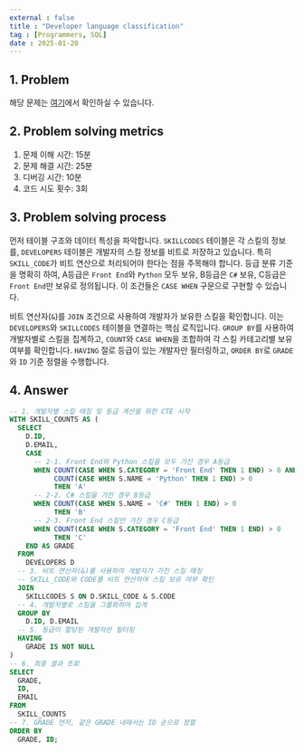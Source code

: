 ```yaml
---
external : false
title : "Developer language classification"
tag : [Programmers, SQL]
date : 2025-01-20
---
```


## 1. Problem

해당 문제는 [여기](https://school.programmers.co.kr/learn/courses/30/lessons/276036)에서 확인하실 수 있습니다.

## 2. Problem solving metrics

1. 문제 이해 시간: 15분
2. 문제 해결 시간: 25분
3. 디버깅 시간: 10분
4. 코드 시도 횟수: 3회

## 3. Problem solving process

먼저 테이블 구조와 데이터 특성을 파악합니다. `SKILLCODES` 테이블은 각 스킬의 정보를, `DEVELOPERS` 테이블은 개발자의 스킬 정보를 비트로 저장하고 있습니다. 특히 `SKILL_CODE`가 비트 연산으로 처리되어야 한다는 점을 주목해야 합니다. 등급 분류 기준을 명확히 하여, A등급은 `Front End`와 `Python` 모두 보유, B등급은 `C#` 보유, C등급은 `Front End`만 보유로 정의됩니다. 이 조건들은 `CASE WHEN` 구문으로 구현할 수 있습니다.

비트 연산자(`&`)를 `JOIN` 조건으로 사용하여 개발자가 보유한 스킬을 확인합니다. 이는 `DEVELOPERS`와 `SKILLCODES` 테이블을 연결하는 핵심 로직입니다. `GROUP BY`를 사용하여 개발자별로 스킬을 집계하고, `COUNT`와 `CASE WHEN`을 조합하여 각 스킬 카테고리별 보유 여부를 확인합니다. `HAVING` 절로 등급이 있는 개발자만 필터링하고, `ORDER BY`로 `GRADE`와 `ID` 기준 정렬을 수행합니다.

## 4. Answer

```sql
-- 1. 개발자별 스킬 매칭 및 등급 계산을 위한 CTE 시작
WITH SKILL_COUNTS AS (
  SELECT 
    D.ID,
    D.EMAIL,
    CASE 
      -- 2-1. Front End와 Python 스킬을 모두 가진 경우 A등급
      WHEN COUNT(CASE WHEN S.CATEGORY = 'Front End' THEN 1 END) > 0 AND 
           COUNT(CASE WHEN S.NAME = 'Python' THEN 1 END) > 0 
           THEN 'A'
      -- 2-2. C# 스킬을 가진 경우 B등급
      WHEN COUNT(CASE WHEN S.NAME = 'C#' THEN 1 END) > 0 
           THEN 'B'
      -- 2-3. Front End 스킬만 가진 경우 C등급
      WHEN COUNT(CASE WHEN S.CATEGORY = 'Front End' THEN 1 END) > 0 
           THEN 'C'
    END AS GRADE
  FROM 
    DEVELOPERS D
  -- 3. 비트 연산자(&)를 사용하여 개발자가 가진 스킬 매칭
  -- SKILL_CODE와 CODE를 비트 연산하여 스킬 보유 여부 확인
  JOIN 
    SKILLCODES S ON D.SKILL_CODE & S.CODE
  -- 4. 개발자별로 스킬을 그룹화하여 집계
  GROUP BY 
    D.ID, D.EMAIL
  -- 5. 등급이 할당된 개발자만 필터링
  HAVING 
    GRADE IS NOT NULL
)
-- 6. 최종 결과 조회
SELECT 
  GRADE,
  ID,
  EMAIL
FROM 
  SKILL_COUNTS
-- 7. GRADE 먼저, 같은 GRADE 내에서는 ID 순으로 정렬
ORDER BY 
  GRADE, ID;
```
